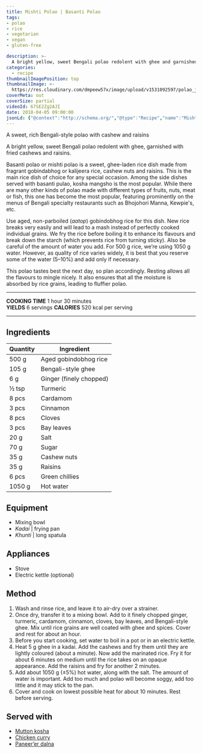 ```yaml
---
title: Mishti Polao | Basanti Polao
tags:
- polao
- rice
- vegetarian
- vegan
- gluten-free

description: >-
  A bright yellow, sweet Bengali polao redolent with ghee and garnished with fried cashews and raisins.
categories:
  - recipe
thumbnailImagePosition: top
thumbnailImage: >-
  https://res.cloudinary.com/dmpeew57x/image/upload/v1531092597/polao_jws2vp.png
coverMeta: out
coverSize: partial
videoId: 67SE2Zg2AJI
date: 2018-04-05 09:00:00
jsonLd: {"@context":"http://schema.org/","@type":"Recipe","name":"Mishti Polao","author":"Bong Eats","image":"https://res.cloudinary.com/dmpeew57x/image/upload/v1531092597/polao_jws2vp.png","description":"A bright yellow, sweet Bengali polao redolent with ghee, garnished with fried cashews and raisins","prepTime":"PT30M","totalTime":"PT90M","recipeYield":"6 servings", "nutrition":{"@type":"NutritionInformation","servingSize":"6 servings","calories":"520 calories"}, "recipeIngredient":["500 g Aged gobindobhog rice","105 g Bengali-style ghee","6 g Ginger (finely chopped)","½ tsp Turmeric","8 pcs Cardamom","3 pcs Cinnamon","8 pcs Cloves","3 pcs Bay leaves","20 g Salt","70 g Sugar","35 g Cashew nuts","35 g Raisins","6 pcs Green chillies","1050 g Hot water"],"recipeInstructions":["1. Wash and rinse rice, and leave it to air-dry over a strainer.", "2. Once dry, transfer it to a mixing bowl. Add to it finely chopped ginger, turmeric, cardamom, cinnamon, cloves, bay leaves, and Bengali-style ghee. Mix until rice grains are well coated with ghee and spices. Cover and rest for about an hour.", "3. Before you start cooking, set water to boil in a pot or in an electric kettle.", "4. Heat 5 g ghee in a kadai. Add the cashews and fry them until they are lightly coloured (about a minute). Now add the marinated rice. Fry it for about 6 minutes on medium until the rice takes on an opaque appearance. Add the raisins and fry for another 2 minutes.", "5. Add about 1050 g (±5%) hot water, along with the salt. The amount of water is important. Add too much and polao will become soggy, add too little and it may stick to the pan.", "6. Cover and cook on lowest possible heat for about 10 minutes. Rest before serving."]}
---
```





<p class="post-byline">A sweet, rich Bengali-style polao with cashew and raisins</p>

<p class="post-intro">A bright yellow, sweet Bengali polao redolent with ghee, garnished with fried cashews and raisins.</p>

<!-- more -->

<span class="dropcap">B</span>asanti polao or mishti polao is a sweet, ghee-laden rice dish made from fragrant gobindabhog or kalijeera rice, cashew nuts and raisins. This is the main rice dish of choice for any special occasion. Among the side dishes served with basanti pulao, kosha mangsho is the most popular. While there are many other kinds of polao made with different types of fruits, nuts, meat or fish, this one has become the most popular, featuring prominently on the menus of Bengali specialty restaurants such as Bhojohori Manna, Kewpie's, etc.

Use aged, non-parboiled (_aatop_) gobindobhog rice for this dish. New rice breaks very easily and will lead to a mash instead of perfectly cooked individual grains. We fry the rice before boiling it to enhance its flavours and break down the starch (which prevents rice from turning sticky). Also be careful of the amount of water you add. For 500 g rice, we’re using 1050 g water. However, as quality of rice varies widely, it is best that you reserve some of the water (5–10%) and add only if necessary. 

This polao tastes best the next day, so plan accordingly. Resting allows all the flavours to mingle nicely. It also ensures that all the moisture is absorbed by rice grains, leading to fluffier polao. 


***

**COOKING TIME** 1 hour 30 minutes   
**YIELDS** 6 servings
**CALORIES** 520 kcal per serving
***

## Ingredients
| Quantity | Ingredient              | 
|----------|-------------------------|
|    500 g | Aged gobindobhog rice   |
|    105 g | Bengali-style ghee      |
|      6 g | Ginger (finely chopped) |
|    ½ tsp | Turmeric                |
|    8 pcs | Cardamom                |
|    3 pcs | Cinnamon                |
|    8 pcs | Cloves                  |
|    3 pcs | Bay leaves              |
|     20 g | Salt                    |
|     70 g | Sugar                   |
|     35 g | Cashew nuts             |
|     35 g | Raisins                 |
|    6 pcs | Green chillies          |
|   1050 g | Hot water               |



## Equipment
- Mixing bowl
- _Kadai_ | frying pan
- _Khunti_ | long spatula


## Appliances
- Stove
- Electric kettle (optional)


## Method

1. Wash and rinse rice, and leave it to air-dry over a strainer. 
2. Once dry, transfer it to a mixing bowl. Add to it finely chopped ginger, turmeric, cardamom, cinnamon, cloves, bay leaves, and Bengali-style ghee. Mix until rice grains are well coated with ghee and spices. Cover and rest for about an hour.
3. Before you start cooking, set water to boil in a pot or in an electric kettle.
4. Heat 5 g ghee in a kadai. Add the cashews and fry them until they are lightly coloured (about a minute). Now add the marinated rice. Fry it for about 6 minutes on medium until the rice takes on an opaque appearance. Add the raisins and fry for another 2 minutes.
5. Add about 1050 g (±5%) hot water, along with the salt. The amount of water is important. Add too much and polao will become soggy, add too little and it may stick to the pan.
6. Cover and cook on lowest possible heat for about 10 minutes. Rest before serving.


## Served with
- [Mutton kosha](/recipe/mutton-kosha/)
- [Chicken curry](/recipe/chicken-curry/)
- [Paneer’er dalna](/recipe/paneer-dalna/)
